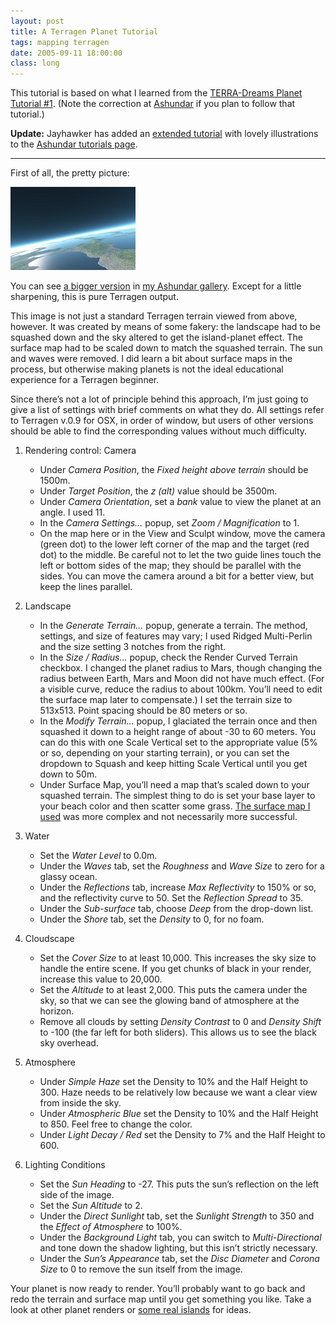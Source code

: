 ```yaml
---
layout: post
title: A Terragen Planet Tutorial
tags: mapping terragen
date: 2005-09-11 18:00:00
class: long
---
```


<p>This tutorial is based on what I learned from the <a href="http://www.terradreams.de/All/Tutorials/SpaceTut/TutPlanet1ENGL.htm">TERRA-Dreams Planet Tutorial #1</a>.  (Note the correction at <a href="http://www.ashundar.com/forums.php?m=posts&amp;p=14325#14325">Ashundar</a> if you plan to follow that tutorial.)</p>

<p><strong>Update:</strong>  Jayhawker has added an <a href="http://www.ashundar.com/page.php?id=284">extended tutorial</a> with lovely illustrations to the <a href="http://www.ashundar.com/list.php?c=tutorials">Ashundar tutorials page</a>.</p>

<hr>

<p>First of all, the pretty picture:</p>

<p><img src="/files/terragen/planet2-4-2_200.jpg" alt="planet example" title=""></p>

<p>You can see <a href="http://www.ashundar.com/CPG/displayimage.php?pos=-1689">a bigger version</a> in <a href="http://www.ashundar.com/CPG/index.php?cat=12123">my Ashundar gallery</a>.  Except for a little sharpening, this is pure Terragen output.</p>

<p>This image is not just a standard Terragen terrain viewed from above, however.  It was created by means of some fakery:  the landscape had to be squashed down and the sky altered to get the island-planet effect.  The surface map had to be scaled down to match the squashed terrain.  The sun and waves were removed.  I did learn a bit about surface maps in the process, but otherwise making planets is not the ideal educational experience for a Terragen beginner.  </p>

<p>Since there’s not a lot of principle behind this approach, I’m just going to give a list of settings with brief comments on what they do.  All settings refer to Terragen v.0.9 for OSX, in order of window, but users of other versions should be able to find the corresponding values without much difficulty.</p>

<ol>
<li><p>Rendering control:  Camera</p>

<ul><li>Under <em>Camera Position</em>, the <em>Fixed height above terrain</em> should be 1500m.</li>
<li>Under <em>Target Position</em>, the <em>z (alt)</em> value should be 3500m.</li>
<li>Under <em>Camera Orientation</em>, set a <em>bank</em> value to view the planet at an angle.  I used 11.</li>
<li>In the <em>Camera Settings…</em> popup, set <em>Zoom / Magnification</em> to 1.</li>
<li>On the map here or in the View and Sculpt window, move the camera (green dot) to the lower left corner of the map and the target (red dot) to the middle.  Be careful not to let the two guide lines touch the left or bottom sides of the map; they should be parallel with the sides.  You can move the camera around a bit for a better view, but keep the lines parallel.</li></ul></li>
<li><p>Landscape</p>

<ul><li>In the <em>Generate Terrain…</em> popup, generate a terrain.  The method, settings, and size of features may vary; I used Ridged Multi-Perlin and the size setting 3 notches from the right.</li>
<li>In the <em>Size / Radius…</em> popup, check the Render Curved Terrain checkbox.  I changed the planet radius to Mars, though changing the radius between Earth, Mars and Moon did not have much effect.  (For a visible curve, reduce the radius to about 100km.  You’ll need to edit the surface map later to compensate.)  I set the terrain size to 513x513.  Point spacing should be 80 meters or so.</li>
<li>In the <em>Modify Terrain…</em> popup, I glaciated the terrain once and then squashed it down to a height range of about -30 to 60 meters.  You can do this with one Scale Vertical set to the appropriate value (5% or so, depending on your starting terrain), or you can set the dropdown to Squash and keep hitting Scale Vertical until you get down to 50m.</li>
<li>Under Surface Map, you’ll need a map that’s scaled down to your squashed terrain.  The simplest thing to do is set your base layer to your beach color and then scatter some grass.  <a href="/files/terragen/planetbeach2.srf">The surface map I used</a> was more complex and not necessarily more successful.</li></ul></li>
<li><p>Water</p>

<ul><li>Set the <em>Water Level</em> to 0.0m.</li>
<li>Under the <em>Waves</em> tab, set the <em>Roughness</em> and <em>Wave Size</em> to zero for a glassy ocean.</li>
<li>Under the <em>Reflections</em> tab, increase <em>Max Reflectivity</em> to 150% or so, and the reflectivity curve to 50.  Set the <em>Reflection Spread</em> to 35.</li>
<li>Under the <em>Sub-surface</em> tab, choose <em>Deep</em> from the drop-down list.</li>
<li>Under the <em>Shore</em> tab, set the <em>Density</em> to 0, for no foam.</li></ul></li>
<li><p>Cloudscape</p>

<ul><li>Set the <em>Cover Size</em> to at least 10,000.  This increases the sky size to handle the entire scene.  If you get chunks of black in your render, increase this value to 20,000.</li>
<li>Set the <em>Altitude</em> to at least 2,000.  This puts the camera under the sky, so that we can see the glowing band of atmosphere at the horizon.</li>
<li>Remove all clouds by setting <em>Density Contrast</em> to 0 and <em>Density Shift</em> to -100 (the far left for both sliders).  This allows us to see the black sky overhead.</li></ul></li>
<li><p>Atmosphere</p>

<ul><li>Under <em>Simple Haze</em> set the Density to 10% and the Half Height to 300.  Haze needs to be relatively low because we want a clear view from inside the sky.</li>
<li>Under <em>Atmospheric Blue</em> set the Density to 10% and the Half Height to 850.  Feel free to change the color.</li>
<li>Under <em>Light Decay / Red</em> set the Density to 7% and the Half Height to 600.</li></ul></li>
<li><p>Lighting Conditions</p>

<ul><li>Set the <em>Sun Heading</em> to -27.  This puts the sun’s reflection on the left side of the image.</li>
<li>Set the <em>Sun Altitude</em> to 2.</li>
<li>Under the <em>Direct Sunlight</em> tab, set the <em>Sunlight Strength</em> to 350 and the <em>Effect of Atmosphere</em> to 100%.</li>
<li>Under the <em>Background Light</em> tab, you can switch to <em>Multi-Directional</em> and tone down the shadow lighting, but this isn’t strictly necessary.</li>
<li>Under the <em>Sun’s Appearance</em> tab, set the <em>Disc Diameter</em> and <em>Corona Size</em> to 0 to remove the sun itself from the image.</li></ul></li>
</ol>

<p>Your planet is now ready to render.  You’ll probably want to go back and redo the terrain and surface map until you get something you like.  Take a look at other planet renders or <a href="http://www.vladi-private-islands.de/home_e.html">some real islands</a> for ideas.</p>
  
